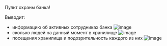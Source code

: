 Пульт охраны банка!

Выводит:
- информацию об активных сотрудниках банка
![image](https://user-images.githubusercontent.com/58893102/177723133-8abc678d-8eef-4b43-b769-92d93f0b03c6.png)
- сколько людей на данный момент в хранилище
![image](https://user-images.githubusercontent.com/58893102/177723240-52edee5f-8499-400a-9a71-03a900f54ad5.png)
- посещения хранилища и подозрительность каждого из них
![image](https://user-images.githubusercontent.com/58893102/177723374-cfb0c000-f8db-4cc6-a9f5-842c9080eae6.png)

